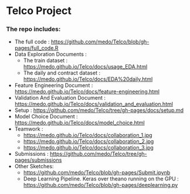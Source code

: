 # Telco Project


### The repo includes:

* The full code : https://github.com/medo/Telco/blob/gh-pages/full_code.R
* Data Exploration Documents :
  * The train dataset : https://medo.github.io/Telco/docs/usage_EDA.html
  * The daily and contract dataset : https://medo.github.io/Telco/docs/EDA%20daily.html
* Feature Engineering Document : https://medo.github.io/Telco/docs/feature-engineering.html
* Validation And Evaluation Document : https://medo.github.io/Telco/docs/validation_and_evaluation.html
* Setup : https://github.com/medo/Telco/tree/gh-pages/docs/setup.md
* Model Choice Document : https://medo.github.io/Telco/docs/model_choice.html
* Teamwork :
  * https://medo.github.io/Telco/docs/collaboration_1.jpg
  * https://medo.github.io/Telco/docs/collaboration_2.jpg
  * https://medo.github.io/Telco/docs/collaboration_3.jpg
* Submissions : https://github.com/medo/Telco/tree/gh-pages/submissions
* Other Sketches:
  * https://github.com/medo/Telco/blob/gh-pages/Submit.ipynb
  * Deep Learning Pipeline. Keras over theano running on the GPU : https://github.com/medo/Telco/blob/gh-pages/deeplearning.py

